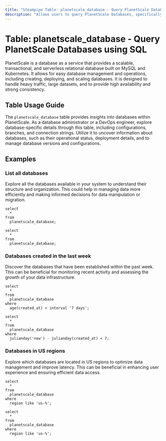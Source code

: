 ```yaml
---
title: "Steampipe Table: planetscale_database - Query PlanetScale Databases using SQL"
description: "Allows users to query PlanetScale Databases, specifically their configurations, branches, and connection strings, providing insights into the database's operational status and deployment details."
---
```


# Table: planetscale_database - Query PlanetScale Databases using SQL

PlanetScale is a database as a service that provides a scalable, transactional, and serverless relational database built on MySQL and Kubernetes. It allows for easy database management and operations, including creating, deploying, and scaling databases. It is designed to handle heavy traffic, large datasets, and to provide high availability and strong consistency.

## Table Usage Guide

The `planetscale_database` table provides insights into databases within PlanetScale. As a database administrator or a DevOps engineer, explore database-specific details through this table, including configurations, branches, and connection strings. Utilize it to uncover information about databases, such as their operational status, deployment details, and to manage database versions and configurations.

## Examples

### List all databases
Explore all the databases available in your system to understand their structure and organization. This could help in managing data more efficiently and making informed decisions for data manipulation or migration.

```sql+postgres
select
  *
from
  planetscale_database;
```

```sql+sqlite
select
  *
from
  planetscale_database;
```

### Databases created in the last week
Discover the databases that have been established within the past week. This can be beneficial for monitoring recent activity and assessing the growth of your data infrastructure.

```sql+postgres
select
  *
from
  planetscale_database
where
  age(created_at) < interval '7 days';
```

```sql+sqlite
select
  *
from
  planetscale_database
where
  julianday('now') - julianday(created_at) < 7;
```

### Databases in US regions
Explore which databases are located in US regions to optimize data management and improve latency. This can be beneficial in enhancing user experience and ensuring efficient data access.

```sql+postgres
select
  *
from
  planetscale_database
where
  region like 'us-%';
```

```sql+sqlite
select
  *
from
  planetscale_database
where
  region like 'us-%';
```